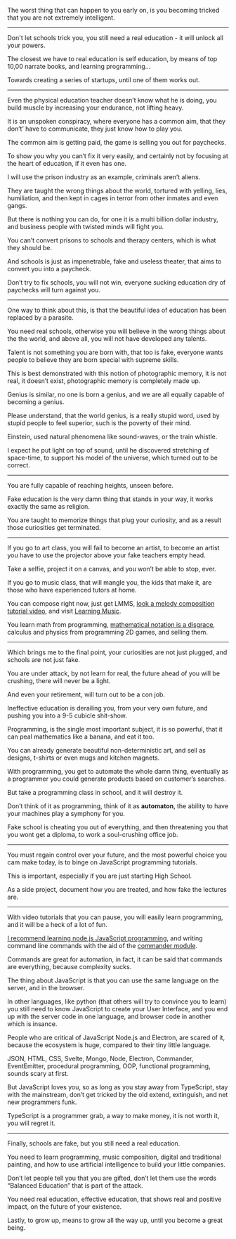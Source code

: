 The worst thing that can happen to you early on,
is you becoming tricked that you are not extremely intelligent.

---

Don't let schools trick you,
you still need a real education - it will unlock all your powers.

The closest we have to real education is self education,
by means of top 10,00 narrate books, and learning programming...

Towards creating a series of startups,
until one of them works out.

---

Even the physical education teacher doesn’t know what he is doing,
you build muscle by increasing your endurance, not lifting heavy.

It is an unspoken conspiracy, where everyone has a common aim,
that they don’t’ have to communicate, they just know how to play you.

The common aim is getting paid,
the game is selling you out for paychecks.

To show you why you can’t fix it very easily,
and certainly not by focusing at the heart of education, if it even has one.

I will use the prison industry as an example,
criminals aren’t aliens.

They are taught the wrong things about the world,
tortured with yelling, lies, humiliation, and then kept in cages in terror from other inmates and even gangs.

But there is nothing you can do, for one it is a multi billion dollar industry,
and business people with twisted minds will fight you.

You can’t convert prisons to schools and therapy centers,
which is what they should be.

And schools is just as impenetrable, fake and useless theater,
that aims to convert you into a paycheck.

Don’t try to fix schools, you will not win,
everyone sucking education dry of paychecks will turn against you.

---

One way to think about this,
is that the beautiful idea of education has been replaced by a parasite.

You need real schools, otherwise you will believe in the wrong things about the the world,
and above all, you will not have developed any talents.

Talent is not something you are born with, that too is fake,
everyone wants people to believe they are born special with supreme skills.

This is best demonstrated with this notion of photographic memory,
it is not real, it doesn’t exist, photographic memory is completely made up.

Genius is similar, no one is born a genius,
and we are all equally capable of becoming a genius.

Please understand, that the world genius, is a really stupid word,
used by stupid people to feel superior, such is the poverty of their mind.

Einstein, used natural phenomena like sound-waves,
or the train whistle.

I expect he put light on top of sound, until he discovered stretching of space-time,
to support his model of the universe, which turned out to be correct.

---

You are fully capable of reaching heights,
unseen before.

Fake education is the very damn thing that stands in your way,
it works exactly the same as religion.

You are taught to memorize things that plug your curiosity,
and as a result those curiosities get terminated.

---

If you go to art class, you will fail to become an artist,
to become an artist you have to use the projector above your fake teachers empty head.

Take a selfie, project it on a canvas,
and you won’t be able to stop, ever.

If you go to music class, that will mangle you,
the kids that make it, are those who have experienced tutors at home.

You can compose right now, just get LMMS,
[look a melody composition tutorial video][1], and visit [Learning Music][2].

You learn math from programming, [mathematical notation is a disgrace][3],
calculus and physics from programming 2D games, and selling them.

---

Which brings me to the final point,
your curiosities are not just plugged, and schools are not just fake.

You are under attack, by not learn for real,
the future ahead of you will be crushing, there will never be a light.

And even your retirement,
will turn out to be a con job.

Ineffective education is derailing you,
from your very own future, and pushing you into a 9-5 cubicle shit-show.

Programming, is the single most important subject,
it is so powerful, that it can peal mathematics like a banana, and eat it too.

You can already generate beautiful non-deterministic art,
and sell as designs, t-shirts or even mugs and kitchen magnets.

With programming, you get to automate the whole damn thing,
eventually as a programmer you could generate products based on customer’s searches.

But take a programming class in school,
and it will destroy it.

Don’t think of it as programming,
think of it as __automaton__, the ability to have your machines play a symphony for you.

Fake school is cheating you out of everything,
and then threatening you that you wont get a diploma, to work a soul-crushing office job.

---

You must regain control over your future,
and the most powerful choice you cam make today, is to binge on JavaScript programming tutorials.

This is important,
especially if you are just starting High School.

As a side project,
document how you are treated, and how fake the lectures are.

---


With video tutorials that you can pause, you will easily learn programming,
and it will be a heck of a lot of fun.

[I recommend learning node.js JavaScript programming][4],
and writing command line commands with the aid of the [commander module][5].

Commands are great for automation,
in fact, it can be said that commands are everything, because complexity sucks.

The thing about JavaScript is that you can use the same language on the server,
and in the browser.

In other languages, like python (that others will try to convince you to learn) you still need to know JavaScript to create your User Interface,
and you end up with the server code in one language, and browser code in another which is insance.

People who are critical of JavaScript Node.js and Electron,
are scared of it, because the ecosystem is huge, compared to their tiny little language.

JSON, HTML, CSS, Svelte, Mongo, Node, Electron, Commander, EventEmitter,
procedural programming, OOP, functional programming, sounds scary at first.

But JavaScript loves you, so as long as you stay away from TypeScript,
stay with the mainstream, don’t get tricked by the old extend, extinguish, and net new programmers funk.

TypeScript is a programmer grab, a way to make money,
it is not worth it, you will regret it.

---

Finally, schools are fake,
but you still need a real education.

You need to learn programming, music composition, digital and traditional painting,
and how to use artificial intelligence to build your little companies.

Don’t let people tell you that you are gifted,
don’t let them use the words “Balanced Education” that is part of the attack.

You need real education, effective education, that shows real and positive impact,
on the future of your existence.

Lastly, to grow up, means to grow all the way up,
until you become a great being.

[1]: https://www.youtube.com/watch?v=0sRvkaxh8EU
[2]: https://learningmusic.ableton.com/
[3]: https://github.com/Jam3/math-as-code
[4]: https://www.youtube.com/results?search_query=Node.js+Programming+Tutorial
[5]: https://www.npmjs.com/package/commander
